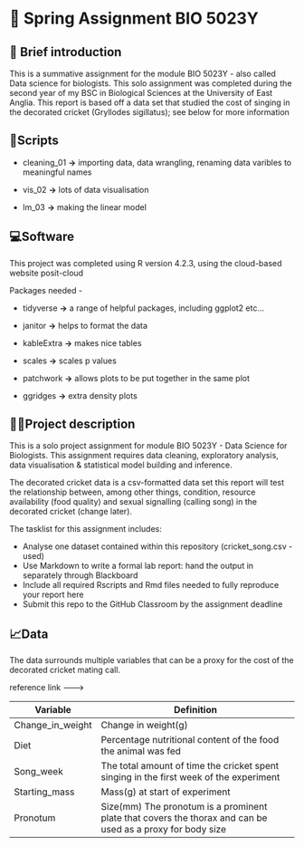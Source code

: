 # 🦗 Spring Assignment BIO 5023Y

## 🧠 Brief introduction

This is a summative assignment for the module BIO 5023Y - also called Data science for biologists. This solo assignment was completed during the second year of my BSC in Biological Sciences at the University of East Anglia. This report is based off a data set that studied the cost of singing in the decorated cricket (Gryllodes sigillatus); see below for more information

## 📜Scripts

-   cleaning_01 **→** importing data, data wrangling, renaming data varibles to meaningful names

-   vis_02 **→** lots of data visualisation

-   lm_03 **→** making the linear model

## 💻Software

This project was completed using R version 4.2.3, using the cloud-based website posit-cloud

Packages needed -

-   tidyverse **→** a range of helpful packages, including ggplot2 etc...

-   janitor **→** helps to format the data

-   kableExtra **→** makes nice tables

-   scales **→** scales p values

-   patchwork **→** allows plots to be put together in the same plot

-   ggridges **→** extra density plots

## 👩‍💻Project description

This is a solo project assignment for module BIO 5023Y - Data Science for Biologists. This assignment requires data cleaning, exploratory analysis, data visualisation & statistical model building and inference.

The decorated cricket data is a csv-formatted data set this report will test the relationship between, among other things, condition, resource availability (food quality) and sexual signalling (calling song) in the decorated cricket (change later).

The tasklist for this assignment includes:

-   Analyse one dataset contained within this repository (cricket_song.csv - used)
-   Use Markdown to write a formal lab report: hand the output in separately through Blackboard
-   Include all required Rscripts and Rmd files needed to fully reproduce your report here
-   Submit this repo to the GitHub Classroom by the assignment deadline

## 📈Data

The data surrounds multiple variables that can be a proxy for the cost of the decorated cricket mating call.

reference link ---\>

| Variable         | Definition                                                                                                 |
|-----------------|-------------------------------------------------------|
| Change_in_weight | Change in weight(g)                                                                                        |
| Diet             | Percentage nutritional content of the food the animal was fed                                              |
| Song_week        | The total amount of time the cricket spent singing in the first week of the experiment                     |
| Starting_mass    | Mass(g) at start of experiment                                                                             |
| Pronotum         | Size(mm) The pronotum is a prominent plate that covers the thorax and can be used as a proxy for body size |
